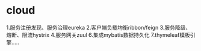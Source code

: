 # cloud
1.服务注册发现、服务治理eureka
2.客户端负载均衡ribbon/feign
3.服务降级、熔断、限流hystrix
4.服务网关zuul
6.集成mybatis数据持久化
7.thymeleaf模板引擎.....
